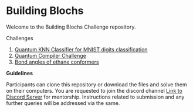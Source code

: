 # Building Blochs

Welcome to the Building Blochs Challenge repository. 

Challenges</b>
<ol>
<li><a href="https://github.com/alphabet27/building-blochs/tree/main/qknn-classifier">Quantum KNN Classifier for MNIST digits classification</a></li>
<li><a href="https://github.com/alphabet27/building-blochs/tree/main/quantum-compiler">Quantum Compiler Challenge</a></li>
<li><a href="https://github.com/alphabet27/building-blochs/tree/main/ethane-conformers">Bond angles of ethane conformers</a></li>
</ol>


<b>Guidelines</b>

Participants can clone this repository or download the files and solve them on their computers. You are requested to join the discord channel <a href="https://h">Link to Discord Server</a> for mentorship. Instructions related to submission and any further queries will be addressed via the same.


